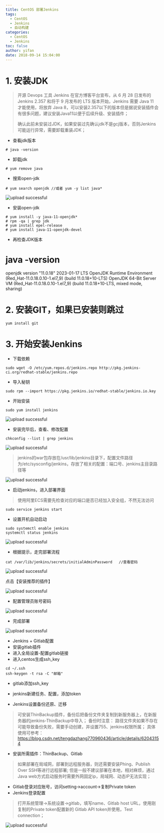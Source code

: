 ```yaml
---
title: CentOS 部署Jenkins
tags:
  - CentOS
  - Jenkins
  - 自动构建
categories:
  - CentOS
  - Jenkins
toc: false
author: yifan
date: 2018-09-14 15:04:00
---
```


# 1. 安装JDK
> 开源 Devops 工具 Jenkins 在官方博客平台宣布，从 6 月 28 日发布的 Jenkins 2.357 和将于 9 月发布的 LTS 版本开始，Jenkins 需要 Java 11 才能使用，将放弃 Java 8，可以安装2.357以下的版本但是据说安装插件会有很多问题，建议安装Java11以便于后续升级、安装插件；
>
> 确认此前未安装过JDK，如果安装过先确认jdk不是gcj版本，否则Jenkins可能运行异常，需要卸载重装JDK；

- 查看jdk版本 
```
# java -version
```
- 卸载jdk
```
# yum remove java
```
<!-- more -->
- 搜索open-jdk
```
# yum search openjdk //或者 yum -y list java*
```

![upload successful](/images/pasted-67.png)

- 安装open-jdk
```
# yum install -y java-11-openjdk*
# rpm -qa | grep jdk 
# yum install epel-release
# yum install java-11-openjdk-devel
```
- 再检查JDK版本
# java -version
openjdk version "11.0.18" 2023-01-17 LTS
OpenJDK Runtime Environment (Red_Hat-11.0.18.0.10-1.el7_9) (build 11.0.18+10-LTS)
OpenJDK 64-Bit Server VM (Red_Hat-11.0.18.0.10-1.el7_9) (build 11.0.18+10-LTS, mixed mode, sharing)

# 2. 安装GIT，如果已安装则跳过
```
yum install git
```
# 3. 开始安装Jenkins
- 下载依赖
```
sudo wget -O /etc/yum.repos.d/jenkins.repo http://pkg.jenkins-ci.org/redhat-stable/jenkins.repo
```
- 导入秘钥
```
sudo rpm --import https://pkg.jenkins.io/redhat-stable/jenkins.io.key
```
- 开始安装
```
sudo yum install jenkins
```

![upload successful](/images/pasted-68.png)

- 安装完毕后，查看、修改配置
```
chkconfig --list | grep jenkins
```
![upload successful](/images/pasted-69.png)

> jenkins的war包存放在/usr/lib/jenkins目录下，配置文件路径为/etc/sysconfig/jenkins，存放了相关的配置：端口号、jenkins主目录路径等

![upload successful](/images/pasted-70.png)

- 启动jenkins，进入部署界面
> 使用阿里ECS需要先检查对应的端口是否已经加入安全组，不然无法访问
```
sudo service jenkins start
```

- 设置开机自动启动
```
sudo systemctl enable jenkins
systemctl status jenkins
```

![upload successful](/images/pasted-71.png)

- 根据提示，走完部署流程
```
cat /var/lib/jenkins/secrets/initialAdminPassword   //查看密码
```

![upload successful](/images/pasted-72.png)

点击【安装推荐的插件】


![upload successful](/images/pasted-73.png)

- 配置管理员账号密码


![upload successful](/images/pasted-74.png)

- 完成部署


![upload successful](/images/pasted-75.png)

- Jenkins + Gitlab配置
 - 安装gitlab插件
 - 进入全局设置-配置gitlab链接
 - 进入centos生成ssh_key
 ```
 cd ~/.ssh
 ssh-keygen -t rsa -C "邮箱"
 ```
 - gitlab添加ssh_key
 - jenkins新建任务、配置，添加token

- Jenkins设置备份还原、迁移
>可安装ThinBackup插件，备份后把备份文件夹复制到新服务器上，在新服务器的jenkins-ThinBackup中导入；
备份时注意：
路径文件夹如果不存在可能导致备份失败，需要手动创建，并设置755、jenkins权限所属；
具体使用可参考：
https://blog.csdn.net/tengdazhang770960436/article/details/62043154

- 安装所需插件：ThinBackup、Gitlab
> 如果部署在局域网，部署到远程服务器，则还需要安装Phing、Publish Over SSH等进行远程部署;
但是一般不建议部署在本地，相对麻烦，通过Java web方式启动服务时需要外网固定ip，局域网、动态IP无法实现；


- Gitlab登录对应账号，访问setting->account->复制Private token
- Jenkins登录配置
> 打开系统管理->系统设置->gitlab，填写name、Gitlab host URL，使用刚复制的Private token配置新的	Gitlab API token并使用，Test connection；

![upload successful](/images/pasted-76.png)
